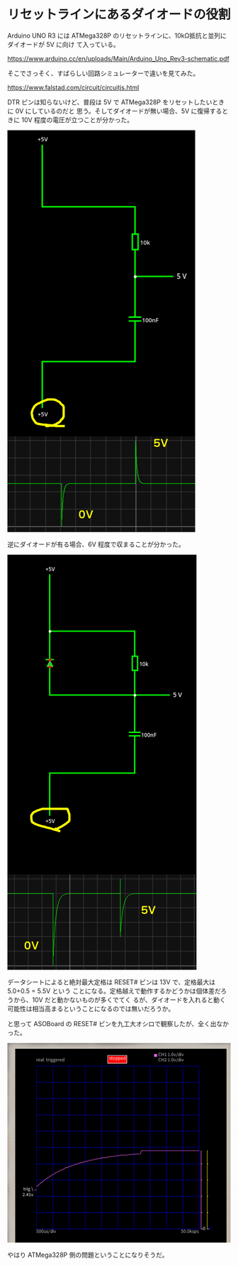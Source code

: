 # リセットラインにあるダイオードの役割

Arduino UNO R3 には ATMega328P のリセットラインに、10kΩ抵抗と並列にダイオードが 5V に向け
て入っている。

https://www.arduino.cc/en/uploads/Main/Arduino_Uno_Rev3-schematic.pdf

そこでさっそく、すばらしい回路シミュレーターで違いを見てみた。

https://www.falstad.com/circuit/circuitjs.html

DTR ピンは知らないけど、普段は 5V で ATMega328P をリセットしたいときに 0V にしているのだと
思う。そしてダイオードが無い場合、5V に復帰するときに 10V 程度の電圧が立つことが分かった。

![ダイオードが無い場合](./figure/DiodeOnResetLine/ダイオードなし.png)

逆にダイオードが有る場合、6V 程度で収まることが分かった。

![ダイオードが有る場合](./figure/DiodeOnResetLine/ダイオードあり.png)

データシートによると絶対最大定格は RESET# ピンは 13V で、定格最大は 5.0+0.5 = 5.5V という
ことになる。定格越えで動作するかどうかは個体差だろうから、10V だと動かないものが多くでてく
るが、ダイオードを入れると動く可能性は相当高まるということになるのでは無いだろうか。

と思って ASOBoard の RESET# ピンを九工大オシロで観察したが、全く出なかった。

![スパイク電圧は出ない](./figure/DiodeOnResetLine/オシロ観察.png)

やはり ATMega328P 側の問題ということになりそうだ。
